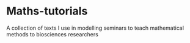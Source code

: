 # Maths-tutorials
A collection of texts I use in modelling seminars to teach mathematical methods to biosciences researchers
